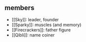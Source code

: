 ## members
- [[Sky]]: leader, founder
- [[Sparky]]: muscles (and memory)
- [[Firecrackers]]: father figure
- [[Qibli]]: name coiner